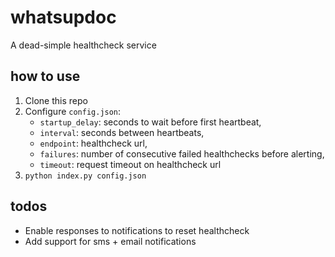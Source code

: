 # whatsupdoc
A dead-simple healthcheck service

## how to use

1. Clone this repo
2. Configure `config.json`:
    - `startup_delay`: seconds to wait before first heartbeat,
    - `interval`: seconds between heartbeats,
    - `endpoint`: healthcheck url,
    - `failures`: number of consecutive failed healthchecks before alerting,
    - `timeout`: request timeout on healthcheck url
3. `python index.py config.json`

## todos

- Enable responses to notifications to reset healthcheck
- Add support for sms + email notifications
